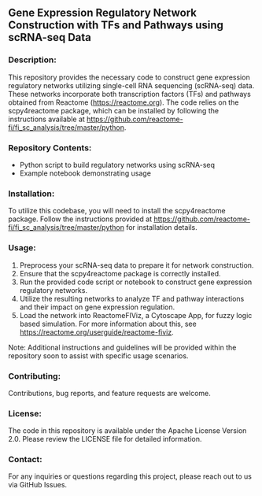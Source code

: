 ## Gene Expression Regulatory Network Construction with TFs and Pathways using scRNA-seq Data

### Description:
This repository provides the necessary code to construct gene expression regulatory networks utilizing single-cell RNA sequencing (scRNA-seq) data. These networks incorporate both transcription factors (TFs) and pathways obtained from Reactome (https://reactome.org). The code relies on the scpy4reactome package, which can be installed by following the instructions available at https://github.com/reactome-fi/fi_sc_analysis/tree/master/python.

### Repository Contents:
- Python script to build regulatory networks using scRNA-seq
- Example notebook demonstrating usage

### Installation:
To utilize this codebase, you will need to install the scpy4reactome package. Follow the instructions provided at https://github.com/reactome-fi/fi_sc_analysis/tree/master/python for installation details.

### Usage:
1. Preprocess your scRNA-seq data to prepare it for network construction.
2. Ensure that the scpy4reactome package is correctly installed.
3. Run the provided code script or notebook to construct gene expression regulatory networks.
4. Utilize the resulting networks to analyze TF and pathway interactions and their impact on gene expression regulation.
5. Load the network into ReactomeFIViz, a Cytoscape App, for fuzzy logic based simulation. For more information about this, see https://reactome.org/userguide/reactome-fiviz. 

Note: Additional instructions and guidelines will be provided within the repository soon to assist with specific usage scenarios.

### Contributing:
Contributions, bug reports, and feature requests are welcome.

### License:
The code in this repository is available under the Apache License Version 2.0. Please review the LICENSE file for detailed information.

### Contact:
For any inquiries or questions regarding this project, please reach out to us via GitHub Issues.
